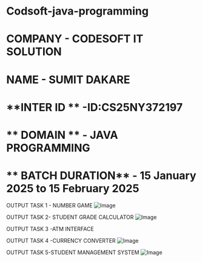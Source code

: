 # Codsoft-java-programming 

# **COMPANY** - CODESOFT IT SOLUTION

# **NAME** - SUMIT DAKARE

# **INTER ID ** -ID:CS25NY372197

# ** DOMAIN ** - JAVA PROGRAMMING

# ** BATCH DURATION** - 15 January 2025 to 15 February 2025


OUTPUT TASK 1 - NUMBER GAME 
![Image](https://github.com/user-attachments/assets/97dd8b7a-846d-4f1a-becf-64f15fb2c10b)

OUTPUT TASK 2- STUDENT GRADE CALCULATOR
![Image](https://github.com/user-attachments/assets/79c45147-006d-44df-978b-5adc105c8ac5)

OUTPUT TASK 3 -ATM INTERFACE

OUTPUT TASK 4 -CURRENCY CONVERTER
![Image](https://github.com/user-attachments/assets/ce20f1ac-6817-44d0-8c19-2fa84630e4af)

OUTPUT TASK 5-STUDENT MANAGEMENT SYSTEM
![Image](https://github.com/user-attachments/assets/f66d84e1-2bf5-4688-a524-022043f6a7ae)
